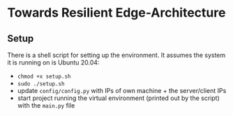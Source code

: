 # Towards Resilient Edge-Architecture

## Setup

There is a shell script for setting up the environment.
It assumes the system it is running on is Ubuntu 20.04:

- `chmod +x setup.sh`
- `sudo ./setup.sh`
- update `config/config.py` with IPs of own machine + the server/client IPs
- start project running the virtual environment (printed out by the script) with the `main.py` file
